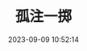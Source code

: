 ---
title: "孤注一掷"
date: "2023-09-09 10:52:14"
rating: 3.0
status: "看过"
review: ""
url: "https://movie.douban.com/subject/35267224/"
type: "movie"
year: 2023
isPublic: true
cover: "https://cdn.sa.net/2025/02/10/t32PnduA6o5CmTx.webp"
---